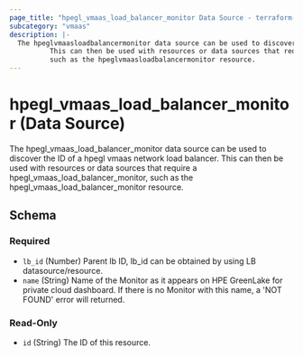```yaml
---
page_title: "hpegl_vmaas_load_balancer_monitor Data Source - terraform-provider-hpegl"
subcategory: "vmaas"
description: |-
  The hpeglvmaasloadbalancermonitor data source can be used to discover the ID of a hpegl vmaas network load balancer.
          This can then be used with resources or data sources that require a hpeglvmaasloadbalancermonitor,
          such as the hpeglvmaasloadbalancermonitor resource.
---
```

# hpegl_vmaas_load_balancer_monitor (Data Source)

The hpegl_vmaas_load_balancer_monitor data source can be used to discover the ID of a hpegl vmaas network load balancer.
		This can then be used with resources or data sources that require a hpegl_vmaas_load_balancer_monitor,
		such as the hpegl_vmaas_load_balancer_monitor resource.



<!-- schema generated by tfplugindocs -->
## Schema

### Required

- `lb_id` (Number) Parent lb ID, lb_id can be obtained by using LB datasource/resource.
- `name` (String) Name of the Monitor as it appears on HPE GreenLake for private cloud dashboard. If there is no Monitor with this name, a 'NOT FOUND' error will returned.

### Read-Only

- `id` (String) The ID of this resource.


